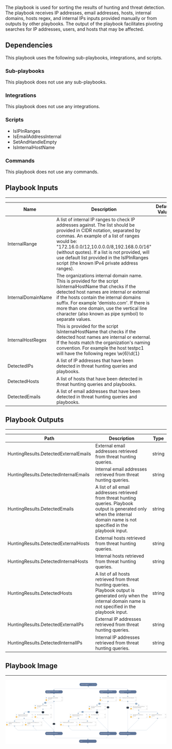 The playbook is used for sorting the results of hunting and threat detection. The playbook receives IP addresses, email addresses, hosts, internal domains, hosts regex, and internal IPs inputs provided manually or from outputs by other playbooks.
The output of the playbook facilitates pivoting searches for IP addresses, users, and hosts that may be affected.


## Dependencies
This playbook uses the following sub-playbooks, integrations, and scripts.

### Sub-playbooks
This playbook does not use any sub-playbooks.

### Integrations
This playbook does not use any integrations.

### Scripts
* IsIPInRanges
* IsEmailAddressInternal
* SetAndHandleEmpty
* IsInternalHostName

### Commands
This playbook does not use any commands.

## Playbook Inputs
---

| **Name**           | **Description**                                                                                                                                                                                                                                                                                                                                                       | **Default Value**                                   | **Required** |
|--------------------|-----------------------------------------------------------------------------------------------------------------------------------------------------------------------------------------------------------------------------------------------------------------------------------------------------------------------------------------------------------------------|-----------------------------------------------------|--------------|
| InternalRange      | A list of internal IP ranges to check IP addresses against. The list should be provided in CIDR notation, separated by commas. An example of a list of ranges would be: "172.16.0.0/12,10.0.0.0/8,192.168.0.0/16" \(without quotes\). If a list is not provided, will use default list provided in the IsIPInRanges script \(the known IPv4 private address ranges\). |                                                     | Optional     |
| InternalDomainName | The organizations internal domain name. This is provided for the script IsInternalHostName that checks if the detected host names are internal or external if the hosts contain the internal domains suffix. For example 'demisto.com'. If there is more than one domain, use the vertical line character (also known as pipe symbol) to separate values.             |                                                     | Optional     |  
| InternalHostRegex  | This is provided for the script IsInternalHostName that checks if the detected host names are internal or external. If the hosts match the organization's naming convention. For example the host testpc1 will have the following regex \\w\{6\}\\d\{1\}                                                                                                              |                                                     | Optional     |
| DetectedIPs        | A list of IP addresses that have been detected in threat hunting queries and playbooks.                                                                                                                                                                                                                                                                               |                                                     | Optional     |
| DetectedHosts      | A list of hosts that have been detected in threat hunting queries and playbooks.                                                                                                                                                                                                                                                                                      |                                                     | Optional     |
| DetectedEmails     | A list of email addresses that have been detected in threat hunting queries and playbooks.                                                                                                                                                                                                                                                                            |                                                     | Optional     |

## Playbook Outputs
---

| **Path** | **Description** | **Type** |
| --- | --- | --- |
| HuntingResults.DetectedExternalEmails | External email addresses retrieved from threat hunting queries. | string |
| HuntingResults.DetectedInternalEmails | Internal email addresses retrieved from threat hunting queries. | string |
| HuntingResults.DetectedEmails | A list of all email addresses retrieved from threat hunting queries. Playbook output is generated only when the internal domain name is not specified in the playbook input. | string |
| HuntingResults.DetectedExternalHosts | External hosts retrieved from threat hunting queries. | string |
| HuntingResults.DetectedInternalHosts | Internal hosts retrieved from threat hunting queries. | string |
| HuntingResults.DetectedHosts | A list of all hosts retrieved from threat hunting queries. Playbook output is generated only when the internal domain name is not specified in the playbook input. | string |
| HuntingResults.DetectedExternalIPs | External IP addresses retrieved from threat hunting queries. | string |
| HuntingResults.DetectedInternalIPs | Internal IP addresses retrieved from threat hunting queries. | string |

## Playbook Image
---
![Threat Hunting - Sort Results](../doc_files/Threat_Hunting_-_Sort_Results.png)